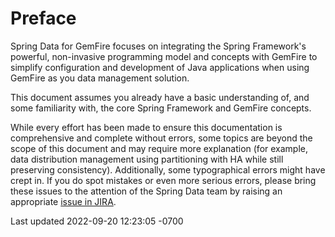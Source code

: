 <div id="header">

# Preface




Spring Data for GemFire focuses on integrating the Spring Framework's powerful,
non-invasive programming model and concepts with GemFire to
simplify configuration and development of Java applications when using
GemFire as you data management solution.



This document assumes you already have a basic understanding of, and
some familiarity with, the core Spring Framework and GemFire
concepts.



While every effort has been made to ensure this documentation is
comprehensive and complete without errors, some topics are beyond the
scope of this document and may require more explanation (for example,
data distribution management using partitioning with HA while still
preserving consistency). Additionally, some typographical errors might
have crept in. If you do spot mistakes or even more serious errors,
please bring these issues to the attention of the Spring Data team by
raising an appropriate [issue in
JIRA](https://jira.spring.io/browse/SGF).



<div id="footer">

<div id="footer-text">

Last updated 2022-09-20 12:23:05 -0700


